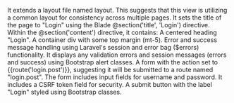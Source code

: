It extends a layout file named layout. This suggests that this view is utilizing a common layout for consistency across multiple pages.
It sets the title of the page to "Login" using the Blade @section('title', 'Login') directive.
Within the @section('content') directive, it contains:
A centered heading "Login".
A container div with some top margin (mt-5).
Error and success message handling using Laravel's session and error bag ($errors) functionality. It displays any validation errors and session messages (errors and success) using Bootstrap alert classes.
A form with the action set to {{route('login.post')}}, suggesting it will be submitted to a route named "login.post".
The form includes input fields for username and password.
It includes a CSRF token field for security.
A submit button with the label "Login" styled using Bootstrap classes.